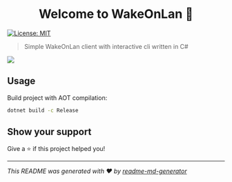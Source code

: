 <h1 align="center">Welcome to WakeOnLan 👋</h1>
<p>
  <a href="#" target="_blank">
    <img alt="License: MIT" src="https://img.shields.io/badge/License-MIT-yellow.svg" />
  </a>
</p>

> Simple WakeOnLan client with interactive cli written in C#

<img src="https://i.imgur.com/oE3xNy4.png" />

## Usage
Build project with AOT compilation:
```sh
dotnet build -c Release
```

## Show your support

Give a ⭐️ if this project helped you!

***
_This README was generated with ❤️ by [readme-md-generator](https://github.com/kefranabg/readme-md-generator)_
